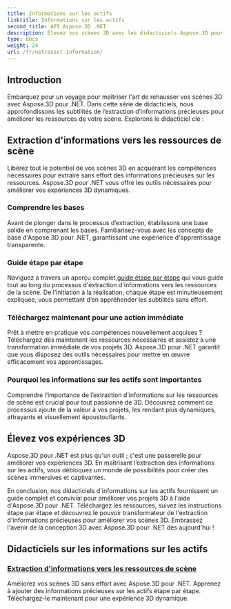 ```yaml
---
title: Informations sur les actifs
linktitle: Informations sur les actifs
second_title: API Aspose.3D .NET
description: Élevez vos scènes 3D avec les didacticiels Aspose.3D pour .NET. Découvrez l'art d'extraire des informations précieuses sur les actifs pour améliorer vos expériences 3D dynamiques. Télécharger maintenant!
type: docs
weight: 24
url: /fr/net/asset-information/
---
```


## Introduction

Embarquez pour un voyage pour maîtriser l'art de rehausser vos scènes 3D avec Aspose.3D pour .NET. Dans cette série de didacticiels, nous approfondissons les subtilités de l’extraction d’informations précieuses pour améliorer les ressources de votre scène. Explorons le didacticiel clé :

## Extraction d'informations vers les ressources de scène

Libérez tout le potentiel de vos scènes 3D en acquérant les compétences nécessaires pour extraire sans effort des informations précieuses sur les ressources. Aspose.3D pour .NET vous offre les outils nécessaires pour améliorer vos expériences 3D dynamiques.

### Comprendre les bases

Avant de plonger dans le processus d’extraction, établissons une base solide en comprenant les bases. Familiarisez-vous avec les concepts de base d'Aspose.3D pour .NET, garantissant une expérience d'apprentissage transparente.

### Guide étape par étape

 Naviguez à travers un aperçu complet,[guide étape par étape](./information-to-scene/) qui vous guide tout au long du processus d'extraction d'informations vers les ressources de la scène. De l’initiation à la réalisation, chaque étape est minutieusement expliquée, vous permettant d’en appréhender les subtilités sans effort.

### Téléchargez maintenant pour une action immédiate

Prêt à mettre en pratique vos compétences nouvellement acquises ? Téléchargez dès maintenant les ressources nécessaires et assistez à une transformation immédiate de vos projets 3D. Aspose.3D pour .NET garantit que vous disposez des outils nécessaires pour mettre en œuvre efficacement vos apprentissages.

### Pourquoi les informations sur les actifs sont importantes

Comprendre l’importance de l’extraction d’informations sur les ressources de scène est crucial pour tout passionné de 3D. Découvrez comment ce processus ajoute de la valeur à vos projets, les rendant plus dynamiques, attrayants et visuellement époustouflants.

## Élevez vos expériences 3D

Aspose.3D pour .NET est plus qu'un outil ; c'est une passerelle pour améliorer vos expériences 3D. En maîtrisant l’extraction des informations sur les actifs, vous débloquez un monde de possibilités pour créer des scènes immersives et captivantes.

En conclusion, nos didacticiels d'informations sur les actifs fournissent un guide complet et convivial pour améliorer vos projets 3D à l'aide d'Aspose.3D pour .NET. Téléchargez les ressources, suivez les instructions étape par étape et découvrez le pouvoir transformateur de l'extraction d'informations précieuses pour améliorer vos scènes 3D. Embrassez l'avenir de la conception 3D avec Aspose.3D pour .NET dès aujourd'hui !
## Didacticiels sur les informations sur les actifs
### [Extraction d'informations vers les ressources de scène](./information-to-scene/)
Améliorez vos scènes 3D sans effort avec Aspose.3D pour .NET. Apprenez à ajouter des informations précieuses sur les actifs étape par étape. Téléchargez-le maintenant pour une expérience 3D dynamique.